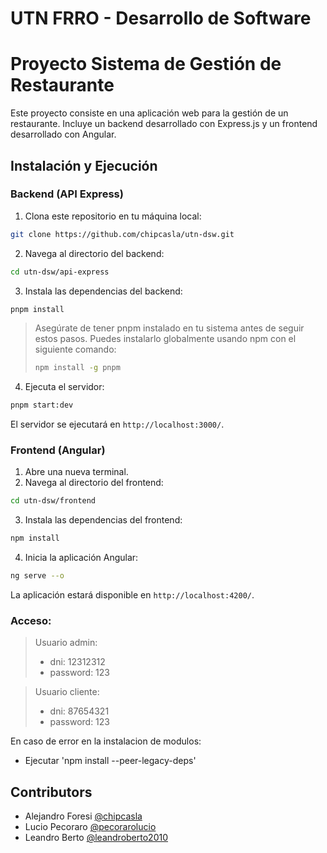 # UTN FRRO - Desarrollo de Software
# Proyecto Sistema de Gestión de Restaurante

Este proyecto consiste en una aplicación web para la gestión de un restaurante. Incluye un backend desarrollado con Express.js y un frontend desarrollado con Angular.

## Instalación y Ejecución

### Backend (API Express)

1. Clona este repositorio en tu máquina local:
```bash
git clone https://github.com/chipcasla/utn-dsw.git
```

2. Navega al directorio del backend:
```bash
cd utn-dsw/api-express
```
3. Instala las dependencias del backend:
```bash
pnpm install
```
> Asegúrate de tener pnpm instalado en tu sistema antes de seguir estos pasos. Puedes instalarlo globalmente usando npm con el siguiente comando:
> ```bash
> npm install -g pnpm
>  ```
4. Ejecuta el servidor:
```bash
pnpm start:dev
```
El servidor se ejecutará en `http://localhost:3000/`.

### Frontend (Angular)

1. Abre una nueva terminal.
2. Navega al directorio del frontend:
```bash
cd utn-dsw/frontend
```
3. Instala las dependencias del frontend:
```bash
npm install
```
4. Inicia la aplicación Angular:
```bash
ng serve --o
```
La aplicación estará disponible en `http://localhost:4200/`.
 
### Acceso:
> Usuario admin:
> - dni: 12312312
> - password: 123

> Usuario cliente:
> - dni: 87654321
> - password: 123

En caso de error en la instalacion de modulos:
- Ejecutar 'npm install --peer-legacy-deps'


Contributors
--------------------

- Alejandro Foresi [@chipcasla](https://github.com/chipcasla)
- Lucio Pecoraro [@pecorarolucio](https://github.com/pecorarolucio)
- Leandro Berto [@leandroberto2010](https://github.com/leandroberto2010)
